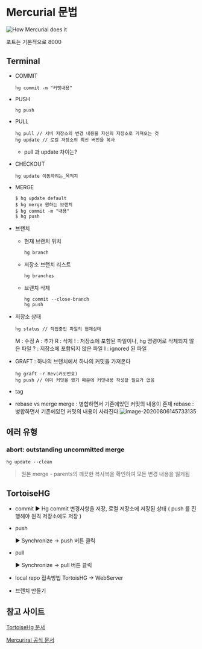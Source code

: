 # Mercurial 문법



![How Mercurial does it](https://i.stack.imgur.com/4lmqV.png)

포트는 기본적으로 8000





## Terminal



- COMMIT

  ~~~
  hg commit -m "커밋내용"
  ~~~

- PUSH

  ~~~shell
  hg push
  ~~~

- PULL

  ~~~
  hg pull // 서버 저장소의 변경 내용을 자신의 저장소로 가져오는 것
  hg update // 로컬 저장소의 최신 버전을 복사
  ~~~

  - pull 과 update 차이는?
    

- CHECKOUT

  ~~~
  hg update 이동하려는_목적지
  ~~~

- MERGE

  ~~~
  $ hg update default
  $ hg merge 원하는 브랜치
  $ hg commit -m "내용"
  $ hg push
  ~~~

- 브랜치

  - 현재 브랜치 위치

    ~~~
    hg branch
    ~~~

  - 저장소 브랜치 리스트

    ~~~
    hg branches
    ~~~

  - 브랜치 삭제

    ~~~
    hg commit --close-branch
    hg push
    ~~~

- 저장소 상태

  ~~~
  hg status // 작업중인 파일의 현재상태
  ~~~

  M : 수정
  A : 추가
  R : 삭제
  ! : 저장소에 포함된 파일이나, hg 명령어로 삭제되지 않은 파일
  ? : 저장소에 포함되지 않은 파일
  I : ignored 된 파일

- GRAFT : 하나의 브랜치에서 하나의 커밋을 가져온다

  ~~~
  hg graft -r Rev(커밋번호)
  hg push // 이미 커밋을 했기 때문에 커밋내용 작성할 필요가 없음 
  ~~~

  

- tag



- rebase vs merge
  merge : 병합하면서 기존에있던 커밋의 내용이 존재
  rebase : 병합하면서 기존에있던 커밋의 내용이 사라진다
  ![image-20200806145733135](C:\Users\juyeunkim\Desktop\doc\mercurial\img\git_merge.png)

## 에러 유형

### abort: outstanding uncommitted merge

~~~
hg update --clean
~~~

> 원본 merge - parents의 깨끗한 복사복을 확인하여 모든 변경 내용을 잃게됨

## TortoiseHG

- commit
  ▶ Hg commit
  변경사항을 저장, 로컬 저장소에 저장된 상태 ( push 를 진행해야 원격 저장소에도 저장 )

- push

  ▶ Synchronize -> push 버튼 클릭

- pull

  ▶ Synchronize -> pull 버튼 클릭

- local repo 접속방법
  TortoisHG -> WebServer

- 브랜치 만들기





## 참고 사이트

[TortoiseHg 문서](https://mcmblog.azurewebsites.net/how-to-use-tortoisehg/#Graft_/_Transplant)

[Mercuriral 공식 문서](https://www.mercurial-scm.org/wiki/Tutorial)



